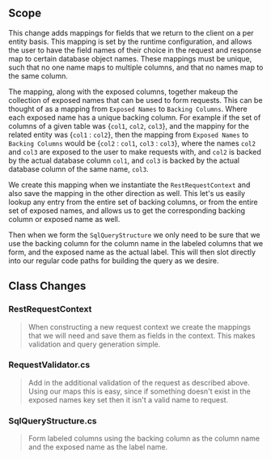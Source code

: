 ## Scope

This change adds mappings for fields that we return to the client on a per entity basis. This mapping is set by the runtime configuration, and allows the user to have the field names of their choice in the request and response map to certain database object names. These mappings must be unique, such that no one name maps to multiple columns, and that no names map to the same column.

The mapping, along with the exposed columns, together makeup the collection of exposed names that can be used to form requests. This can be thought of as a mapping from `Exposed Names` to `Backing Columns`. Where each exposed name has a unique backing column. For example if the set of columns of a given table was {`col1`, `col2`, `col3`}, and the mappiny for the related entity was {`col1` : `col2`}, then the mapping from `Exposed Names` to `Backing Columns` would be {`col2` : `col1`, `col3` : `col3`}, where the names `col2` and `col3` are exposed to the user to make requests with, and `col2` is backed by the actual database column `col1`, and `col3` is backed by the actual database column of the same name, `col3`.

We create this mapping when we instantiate the `RestRequestContext` and also save the mapping in the other direction as well. This let's us easily lookup any entry from the entire set of backing columns, or from the entire set of exposed names, and allows us to get the corresponding backing column or exposed name as well.

Then when we form the `SqlQueryStructure` we only need to be sure that we use the backing column for the column name in the labeled columns that we form, and the exposed name as the actual label. This will then slot directly into our regular code paths for building the query as we desire.

## Class Changes

### RestRequestContext
>When constructing a new request context we create the mappings that we will need and save them as fields in the context. This makes validation and query generation simple.
### RequestValidator.cs
>Add in the additional validation of the request as described above. Using our maps this is easy, since if something doesn't exist in the exposed names key set then it isn't a valid name to request.

### SqlQueryStructure.cs
>Form labeled columns using the backing column as the column name and the exposed name as the label name.
